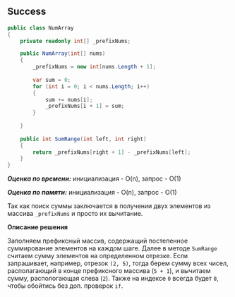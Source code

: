 ## Success

```csharp
public class NumArray 
{
    private readonly int[] _prefixNums;

    public NumArray(int[] nums) 
    {
        _prefixNums = new int[nums.Length + 1];
        
        var sum = 0;
        for (int i = 0; i < nums.Length; i++)
        {
            sum += nums[i];
            _prefixNums[i + 1] = sum;
        }
        
    }
    
    public int SumRange(int left, int right) 
    {
        return _prefixNums[right + 1] - _prefixNums[left];
    }
}
```

***Оценка по времени:*** инициализация - O(n), запрос - O(1)

***Оценка по памяти:*** инициализация - O(n), запрос - O(1)

Так как поиск суммы заключается в получении двух элементов из массива `_prefixNums` и просто их вычитание.

**Описание решения**

Заполняем префиксный массив, содержащий постепенное суммирование элементов на каждом шаге. Далее в методе `SumRange` считаем сумму элементов на определенном отрезке. Если запрашивает, например, отрезок `(2, 5)`, тогда берем сумму всех чисел, располагающий в конце префиксного массива (`5 + 1`), и вычитаем сумму, распологающая слева (`2`). Также на индексе `0` всегда будет `0`, чтобы обойтись без доп. проверок `if`.